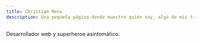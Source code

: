```yaml
---
title: Christiam Mena
description: Una pequeña página donde muestro quién soy, algo de mis trabajos y escribo un poco sobre todo.
---
```


Desarrollador web y superheroe asintomático.
